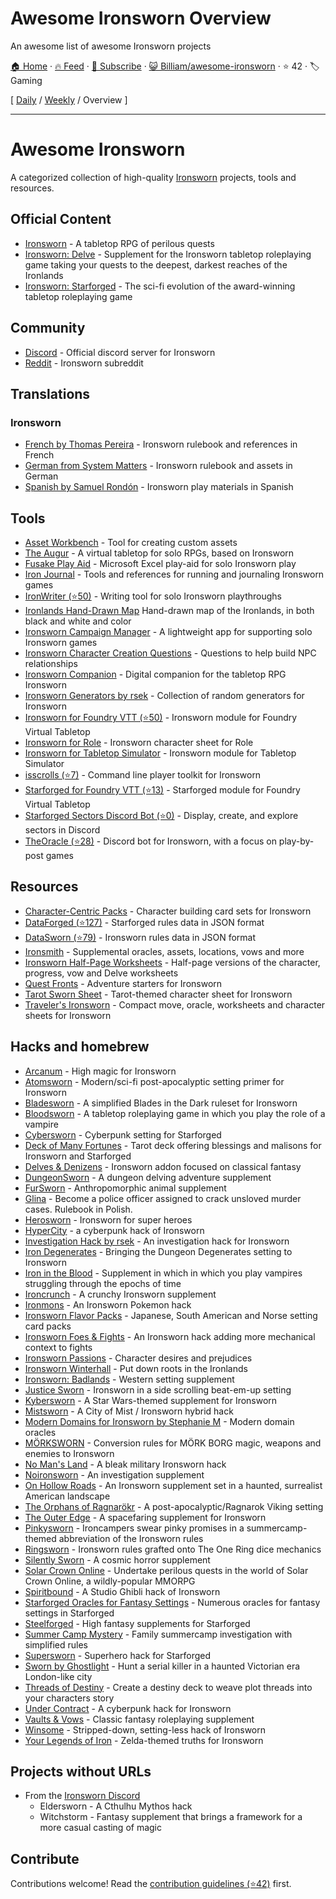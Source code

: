 # Awesome Ironsworn Overview

An awesome list of awesome Ironsworn projects

[🏠 Home](/README.md) · [🔥 Feed](https://www.trackawesomelist.com/Billiam/awesome-ironsworn/rss.xml) · [📮 Subscribe](https://trackawesomelist.us17.list-manage.com/subscribe?u=d2f0117aa829c83a63ec63c2f&id=36a103854c) · [😺 Billiam/awesome-ironsworn](https://github.com/Billiam/awesome-ironsworn) · ⭐ 42 · 🏷️ Gaming

[ [Daily](/content/Billiam/awesome-ironsworn/README.md) / [Weekly](/content/Billiam/awesome-ironsworn/week/README.md) / Overview ]

---

# Awesome Ironsworn

A categorized collection of high-quality [Ironsworn](https://www.ironswornrpg.com/) projects, tools and resources.

## Official Content

*   [Ironsworn](https://www.ironswornrpg.com/) - A tabletop RPG of perilous quests
*   [Ironsworn: Delve](https://shawn-tomkin.itch.io/ironsworn-delve) - Supplement for the Ironsworn tabletop roleplaying game taking your quests to the deepest, darkest reaches of the Ironlands
*   [Ironsworn: Starforged](https://www.kickstarter.com/projects/shawntomkin/ironsworn-starforged) -  The sci-fi evolution of the award-winning tabletop roleplaying game

## Community

*   [Discord](https://discord.gg/8bRuZwK) - Official discord server for Ironsworn
*   [Reddit](https://www.reddit.com/r/Ironsworn/) - Ironsworn subreddit

## Translations

### Ironsworn

*   [French by Thomas Pereira](http://ironsworn.pbta.fr/) - Ironsworn rulebook and references in French
*   [German from System Matters](https://www.system-matters.de/produkt-kategorie/ironsworn/) - Ironsworn rulebook and assets in German
*   [Spanish by Samuel Rondón](https://www.patreon.com/posts/ironsworn-in-34784503) - Ironsworn play materials in Spanish

## Tools

*   [Asset Workbench](https://effortlessmountain.github.io/ironsworn-asset-workbench/) - Tool for creating custom assets
*   [The Augur](https://the-augur.itch.io/theaugur) - A virtual tabletop for solo RPGs, based on Ironsworn
*   [Fusake Play Aid](https://docs.google.com/document/d/191sfXfcrxars0CXgLNN54eCoQRsuPmyd5Qe-IS5Vlhg/view) - Microsoft Excel play-aid for solo Ironsworn play
*   [Iron Journal](https://nboughton.uk/apps/ironsworn-campaign/) - Tools and references for running and journaling Ironsworn games
*   [IronWriter (⭐50)](https://github.com/SHiLLySiT/IronWriter/blob/master/readme.md) - Writing tool for solo Ironsworn playthroughs
*   [Ironlands Hand-Drawn Map](https://notofthisworld.itch.io/ironlands-map) Hand-drawn map of the Ironlands, in both black and white and color
*   [Ironsworn Campaign Manager](https://nboughton.uk/apps/ironsworn-campaign/) - A lightweight app for supporting solo Ironsworn games
*   [Ironsworn Character Creation Questions](https://www.drivethrurpg.com/product/392486/Ironsworn-Character-Creation-Questions) - Questions to help build NPC relationships
*   [Ironsworn Companion](https://gcoulby.github.io/IronswornCompanion/) - Digital companion for the tabletop RPG Ironsworn
*   [Ironsworn Generators by rsek](https://perchance.org/rsek-ironsworn-generators) - Collection of random generators for Ironsworn
*   [Ironsworn for Foundry VTT (⭐50)](https://github.com/ben/foundry-ironsworn) - Ironsworn module for Foundry Virtual Tabletop
*   [Ironsworn for Role](https://app.playrole.com/sheet-templates/bbc0c65a-ironsworn-starforged/save) - Ironsworn character sheet for Role
*   [Ironsworn for Tabletop Simulator](https://steamcommunity.com/sharedfiles/filedetails/?id=1545126579) - Ironsworn module for Tabletop Simulator
*   [isscrolls (⭐7)](https://github.com/thexhr/isscrolls) - Command line player toolkit for Ironsworn
*   [Starforged for Foundry VTT (⭐13)](https://github.com/DiceT/starforged) - Starforged module for Foundry Virtual Tabletop
*   [Starforged Sectors Discord Bot (⭐0)](https://github.com/Ferretsroq/Starforged-Sectors) - Display, create, and explore sectors in Discord
*   [TheOracle (⭐28)](https://github.com/XenotropicDev/TheOracle) - Discord bot for Ironsworn, with a focus on play-by-post games

## Resources

*   [Character-Centric Packs](https://www.drivethrurpg.com/browse/pub/14520/Samuel-Rondn/subcategory/32227_36337/CharacterCentric-Packs-for-the-Ironsworn-System) - Character building card sets for Ironsworn
*   [DataForged (⭐127)](https://github.com/rsek/dataforged) - Starforged rules data in JSON format
*   [DataSworn (⭐79)](https://github.com/rsek/datasworn) - Ironsworn rules data in JSON format
*   [Ironsmith](https://www.drivethrurpg.com/product/351813/Ironsmith) - Supplemental oracles, assets, locations, vows and more
*   [Ironsworn Half-Page Worksheets](https://notofthisworld.itch.io/ironsworn-half-page-worksheets) - Half-page versions of the character, progress, vow and Delve worksheets
*   [Quest Fronts](https://www.drivethrurpg.com/product/360541/Quest-Fronts--Issue-1) - Adventure starters for Ironsworn
*   [Tarot Sworn Sheet](https://assemblyrequisite.itch.io/tarot-sworn-sheet) - Tarot-themed character sheet for Ironsworn
*   [Traveler's Ironsworn](https://www.drivethrurpg.com/product/301866/Travelers-Ironsworn-Playkit) - Compact move, oracle, worksheets and character sheets for Ironsworn

## Hacks and homebrew

*   [Arcanum](https://www.drivethrurpg.com/product/368750/Arcanum-High-Magic-for-Ironsworn) - High magic for Ironsworn
*   [Atomsworn](https://www.drivethrurpg.com/product/285005/Atomsworn-A-Post-Nuclear-Primer-Powered-by-Ironsworn-SRD) - Modern/sci-fi post-apocalyptic setting primer for Ironsworn
*   [Bladesworn](https://drive.google.com/file/d/1HUyXWTDGdLddZygFyPt-NHAhUVGobwxJ/view?usp=sharing) - A simplified Blades in the Dark ruleset for Ironsworn
*   [Bloodsworn](http://www.atlas-rpg.com/bloodsworn/) - A tabletop roleplaying game in which you play the role of a vampire
*   [Cybersworn](https://the-homebrewster.itch.io/cybersworn) - Cyberpunk setting for Starforged
*   [Deck of Many Fortunes](https://www.drivethrurpg.com/product/382532) - Tarot deck offering blessings and malisons for Ironsworn and Starforged
*   [Delves & Denizens](https://delves-n-denizens.tumblr.com/) - Ironsworn addon focused on classical fantasy
*   [DungeonSworn](https://drive.google.com/drive/folders/1-2HeceIG9VnkPdOVaJKWcHq3zfA78X4l) - A dungeon delving adventure supplement
*   [FurSworn](https://notofthisworld.itch.io/fursworn) - Anthropomorphic animal supplement
*   [Glina](https://www.drivethrurpg.com/product/400633/Glina--kryminalna-gra-fabularna) - Become a police officer assigned to crack unsloved murder cases. Rulebook in Polish.
*   [Herosworn](https://docs.google.com/document/d/1ttFFH8Ul7NlXhWw8vOr39YIx6FHcKuaC_Uueaf6f0B0/view) - Ironsworn for super heroes
*   [HyperCity](https://notrueindian.itch.io/hypercity) - a cyberpunk hack of Ironsworn
*   [Investigation Hack by rsek](https://drive.google.com/drive/folders/1_tKqEn-iKDFyfzrNYgvVlzZuHOu1pUmc) - An investigation hack for Ironsworn
*   [Iron Degenerates](https://drive.google.com/file/d/12iPtYAHlUJ_WMJIDqfTqgA2Sm44ayddV/view) - Bringing the Dungeon Degenerates setting to Ironsworn
*   [Iron in the Blood](https://www.drivethrurpg.com/product/309460/Iron-in-the-Blood) - Supplement in which in which you play vampires struggling through the epochs of time
*   [Ironcrunch](https://www.patreon.com/SamuelRondon/posts?filters%5Btag%5D=Ironcrunch) - A crunchy Ironsworn supplement
*   [Ironmons](https://docs.google.com/document/d/1MPLxI_RdVdhqvvvAbjXAt1PnKJ11CMZg4V6NTT7BNx0) - An Ironsworn Pokemon hack
*   [Ironsworn Flavor Packs](http://www.playeveryrole.com/?p=592) - Japanese, South American and Norse setting card packs
*   [Ironsworn Foes & Fights](https://drive.google.com/drive/folders/1tB_Hyw_b1GEtTV5MRugL-YmNP74NfJUp) - An Ironsworn hack adding more mechanical context to fights
*   [Ironsworn Passions](https://docs.google.com/document/d/1ytKHeNLHOIE8JvL3-TUyIu_pDdP2oS69HbwKNxQ4DuA/view) - Character desires and prejudices
*   [Ironsworn Winterhall](https://drive.google.com/file/d/160Ki8oVab0yZdlPUwHWROKIe8ILaTzNd/view) - Put down roots in the Ironlands
*   [Ironsworn: Badlands](https://kstetson.itch.io/ironsworn-badlands) - Western setting supplement
*   [Justice Sworn](https://sandypuggames.itch.io/justice-sworn) -  Ironsworn in a side scrolling beat-em-up setting
*   [Kybersworn](https://drive.google.com/drive/folders/1bnhf7ha5IOuDgiCYl2JOyzyVDum2qPDx) - A Star Wars-themed supplement for Ironsworn
*   [Mistsworn](https://docs.google.com/document/d/1dTLl2rLMmJ0MQfs2BOKu_WxEWEJ6gpQQf1jaSyMK-pY) - A City of Mist / Ironsworn hybrid hack
*   [Modern Domains for Ironsworn by Stephanie M](https://drive.google.com/file/d/13KBv58Pq836vWLwDOK9qGYcCK8asK-O8/view) - Modern domain oracles
*   [MÖRKSWORN](https://chaoclypse.itch.io/morksworn) - Conversion rules for MÖRK BORG magic, weapons and enemies to Ironsworn
*   [No Man's Land](https://drive.google.com/file/d/1oxzbAmsXef4SISen0j9WlksnV6XXXIBB/view) - A bleak military Ironsworn hack
*   [Noironsworn](https://drive.google.com/file/d/1O9411BV4jsNNWT5FZZ1MFRCK2jDCjAfd/view) - An investigation supplement
*   [On Hollow Roads](https://drive.google.com/file/d/1-Ye9rHOTPejGRSjk3SKRHKiLpVOCozDJ/view) - An Ironsworn supplement set in a haunted, surrealist American landscape
*   [The Orphans of Ragnarökr](https://www.drivethrurpg.com/product/361512) - A post-apocalyptic/Ragnarok Viking setting
*   [The Outer Edge](https://drive.google.com/drive/folders/1oVed10NZgiSniJG2sbXm40-7O59conPU) - A spacefaring supplement for Ironsworn
*   [Pinkysworn](https://www.drivethrurpg.com/product/405015/Pinkysworn) - Ironcampers swear pinky promises in a summercamp-themed abbreviation of the Ironsworn rules
*   [Ringsworn](https://www.dropbox.com/s/72tq31pxzqc7bx0/Ringsworn.pdf?dl=0) - Ironsworn rules grafted onto The One Ring dice mechanics
*   [Silently Sworn](https://silentlysworn.wordpress.com/) - A cosmic horror supplement
*   [Solar Crown Online](https://umbralaeronaut.itch.io/solar-crown-online) - Undertake perilous quests in the world of Solar Crown Online, a wildly-popular MMORPG
*   [Spiritbound](https://mstrocks.itch.io/spiritbound) - A Studio Ghibli hack of Ironsworn
*   [Starforged Oracles for Fantasy Settings](https://www.patreon.com/posts/starforged-for-73094405) - Numerous oracles for fantasy settings in Starforged
*   [Steelforged](https://drive.google.com/drive/folders/1X7P2R-rD_89fMWR8JiYKDk5lm62UPhfL) - High fantasy supplements for Starforged
*   [Summer Camp Mystery](https://www.drivethrurpg.com/product/404832/Summer-Camp-Mystery) - Family summercamp investigation with simplified rules
*   [Supersworn](https://drive.google.com/drive/folders/1THcUielU0wvcyZAAwUtqDT-J95XlyQvc) - Superhero hack for Starforged
*   [Sworn by Ghostlight](https://yuigaron.itch.io/sworn-by-ghostlight) - Hunt a serial killer in a haunted Victorian era London-like city
*   [Threads of Destiny](https://wraithdrof.itch.io/threads-of-destiny) - Create a destiny deck to weave plot threads into your characters story
*   [Under Contract](https://docs.google.com/document/d/1K1Cr1F1MABw8h-Hm-YL7DH4V9VLmq2Ezn9PEcOsuw-o) - A cyberpunk hack for Ironsworn
*   [Vaults & Vows](https://docs.google.com/document/d/1hBwpWN1hXWFUXF_I5nBVpNL4YuCh2q0HS3H40UXJx2U/edit) - Classic fantasy roleplaying supplement
*   [Winsome](https://elstiko.itch.io/winsome) - Stripped-down, setting-less hack of Ironsworn
*   [Your Legends of Iron](https://anarisis.itch.io/patreon-papers-021) - Zelda-themed truths for Ironsworn

## Projects without URLs

*   From the [Ironsworn Discord](https://discord.gg/8bRuZwK)
    *   Eldersworn - A Cthulhu Mythos hack
    *   Witchstorm - Fantasy supplement that brings a framework for a more casual casting of magic

## Contribute

Contributions welcome! Read the [contribution guidelines (⭐42)](https://github.com/Billiam/awesome-ironsworn/blob/main/contributing.md) first.

